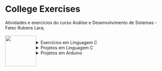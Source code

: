 # College Exercises

Atividades e exercícios do curso Análise e Desenvolvimento de Sistemas - Fatec Rubens Lara;
</br>
</br>
<img align="left" src="https://cdn.icon-icons.com/icons2/1603/PNG/512/computer-laptop-user-developer-programer_108610.png" width="100" height="100" />

<details>
  <summary>Exercícios em Linguagem C</summary>
  <a href= "https://github.com/DSB88/College-Exercises/tree/main/Exerc%C3%ADcios_Linguagem_C"> <B> Lista </B> </a>
</details>

<details>
  <summary>Projetos em Linguagem C</summary>
  <a href= "https://github.com/DSB88/College-Exercises/blob/main/Projetos_em_C/Projeto.c"> <B> Projeto - Código-Fonte</B> </a>
  <img src="/Projetos_em_C/projetoc.gif">
</details>

<details>
  <summary>Projetos em Arduino</summary>
  <a href= "https://github.com/DSB88/College-Exercises/blob/main/Projeto_Arduino/desafio_01.ino"> <B> Projeto Desafio 1 - Código-Fonte</B> </a>
  <img src="/Projeto_Arduino/desafio01.gif">
  
  
  <a href= "https://github.com/DSB88/College-Exercises/blob/main/Projeto_Arduino/desafio_02.ino"> <B> Projeto Desafio 2 - Código-Fonte</B> </a>
  <img src="/Projeto_Arduino/desafio02.gif">
  
  
</details>
